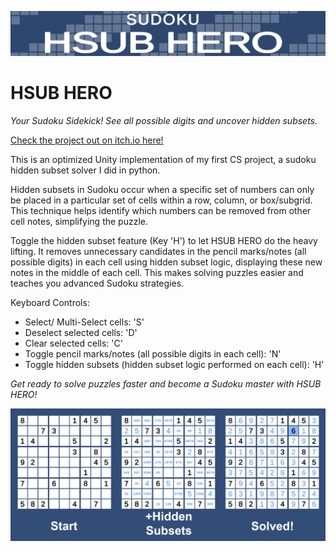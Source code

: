 
![Image](https://github.com/groundctrl2/HSub-Sudoku/blob/ad306ddca5a9c48194f2a8818bede0db65f53d4d/Assets/Media/HSubHero-Banner1.png)

# HSUB HERO
*Your Sudoku Sidekick! See all possible digits and uncover hidden subsets.*

[Check the project out on itch.io here!](https://groundctrl2.itch.io/hsub-hero)

This is an optimized Unity implementation of my first CS project, a sudoku hidden subset solver I did in python.

Hidden subsets in Sudoku occur when a specific set of numbers can only be placed in a particular set of cells within a row, column, or box/subgrid. This technique helps identify which numbers can be removed from other cell notes, simplifying the puzzle.

Toggle the hidden subset feature (Key 'H') to let HSUB HERO do the heavy lifting. It removes unnecessary candidates in the pencil marks/notes (all possible digits) in each cell using hidden subset logic, displaying these new notes in the middle of each cell. This makes solving puzzles easier and teaches you advanced Sudoku strategies.​

Keyboard Controls:
- Select/ Multi-Select cells: 'S'
- Deselect selected cells: 'D'
- Clear selected cells: 'C'
- Toggle  pencil marks/notes (all possible digits in each cell): 'N'
- Toggle hidden subsets (hidden subset logic performed on each cell): 'H'

*Get ready to solve puzzles faster and become a Sudoku master with HSUB HERO!* 

![Image](https://github.com/groundctrl2/HSub-Sudoku/blob/ad306ddca5a9c48194f2a8818bede0db65f53d4d/Assets/Media/EasySolve.png)
